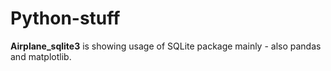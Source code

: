 # Python-stuff

**Airplane_sqlite3** is showing usage of SQLite package mainly - also pandas and matplotlib.
